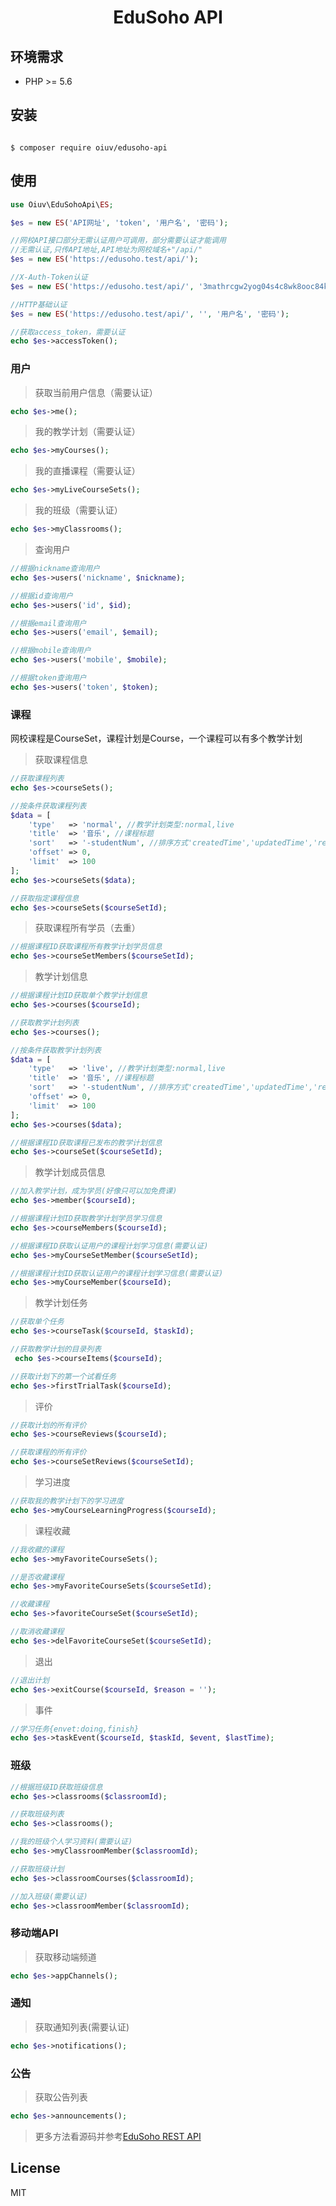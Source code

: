 <h1 align="center">EduSoho API</h1>

## 环境需求

- PHP >= 5.6

## 安装

```shell

$ composer require oiuv/edusoho-api

```

## 使用

```php
use Oiuv\EduSohoApi\ES;

$es = new ES('API网址', 'token', '用户名', '密码');

//网校API接口部分无需认证用户可调用，部分需要认证才能调用
//无需认证,只传API地址,API地址为网校域名+"/api/"
$es = new ES('https://edusoho.test/api/');

//X-Auth-Token认证
$es = new ES('https://edusoho.test/api/', '3mathrcgw2yog04s4c8wk8ooc84k4co');

//HTTP基础认证
$es = new ES('https://edusoho.test/api/', '', '用户名', '密码');

//获取access_token，需要认证
echo $es->accessToken();
```

### 用户

> 获取当前用户信息（需要认证）
```php
echo $es->me();
```

> 我的教学计划（需要认证）
```php
echo $es->myCourses();
```

> 我的直播课程（需要认证）
```php
echo $es->myLiveCourseSets();
```

> 我的班级（需要认证）
```php
echo $es->myClassrooms();
```

> 查询用户
```php
//根据nickname查询用户
echo $es->users('nickname', $nickname);

//根据id查询用户
echo $es->users('id', $id);

//根据email查询用户
echo $es->users('email', $email);

//根据mobile查询用户
echo $es->users('mobile', $mobile);

//根据token查询用户
echo $es->users('token', $token);
```

### 课程

网校课程是CourseSet，课程计划是Course，一个课程可以有多个教学计划

> 获取课程信息
```php
//获取课程列表
echo $es->courseSets();

//按条件获取课程列表
$data = [
    'type'   => 'normal', //教学计划类型:normal,live
    'title'  => '音乐', //课程标题
    'sort'   => '-studentNum', //排序方式'createdTime','updatedTime','recommendedSeq','hitNum','recommendedTime','rating','studentNum'，-field代表倒序
    'offset' => 0,
    'limit'  => 100
];
echo $es->courseSets($data);

//获取指定课程信息
echo $es->courseSets($courseSetId);
```

> 获取课程所有学员（去重）
```php
//根据课程ID获取课程所有教学计划学员信息
echo $es->courseSetMembers($courseSetId);
```

> 教学计划信息
```php
//根据课程计划ID获取单个教学计划信息
echo $es->courses($courseId);

//获取教学计划列表
echo $es->courses();

//按条件获取教学计划列表
$data = [
    'type'   => 'live', //教学计划类型:normal,live
    'title'  => '音乐', //课程标题
    'sort'   => '-studentNum', //排序方式'createdTime','updatedTime','recommendedSeq','hitNum','recommendedTime','rating','studentNum'，-field代表倒序
    'offset' => 0,
    'limit'  => 100
];
echo $es->courses($data);

//根据课程ID获取课程已发布的教学计划信息
echo $es->courseSet($courseSetId);
```

> 教学计划成员信息
```php
//加入教学计划，成为学员(好像只可以加免费课)
echo $es->member($courseId);

//根据课程计划ID获取教学计划学员学习信息
echo $es->courseMembers($courseId);

//根据课程ID获取认证用户的课程计划学习信息(需要认证)
echo $es->myCourseSetMember($courseSetId);

//根据课程计划ID获取认证用户的课程计划学习信息(需要认证)
echo $es->myCourseMember($courseId);
```

> 教学计划任务
```php
//获取单个任务
echo $es->courseTask($courseId, $taskId);

//获取教学计划的目录列表
 echo $es->courseItems($courseId);

//获取计划下的第一个试看任务
echo $es->firstTrialTask($courseId);
```

> 评价
```php
//获取计划的所有评价
echo $es->courseReviews($courseId);

//获取课程的所有评价
echo $es->courseSetReviews($courseSetId);

```

> 学习进度
```php
//获取我的教学计划下的学习进度
echo $es->myCourseLearningProgress($courseId);
```

> 课程收藏
```php
//我收藏的课程
echo $es->myFavoriteCourseSets();

//是否收藏课程
echo $es->myFavoriteCourseSets($courseSetId);

//收藏课程
echo $es->favoriteCourseSet($courseSetId);

//取消收藏课程
echo $es->delFavoriteCourseSet($courseSetId);
```

> 退出
```php
//退出计划
echo $es->exitCourse($courseId, $reason = '');

```

> 事件
```php
//学习任务{envet:doing,finish}
echo $es->taskEvent($courseId, $taskId, $event, $lastTime);
```

### 班级
```php
//根据班级ID获取班级信息
echo $es->classrooms($classroomId);

//获取班级列表
echo $es->classrooms();

//我的班级个人学习资料(需要认证)
echo $es->myClassroomMember($classroomId);

//获取班级计划
echo $es->classroomCourses($classroomId);

//加入班级(需要认证)
echo $es->classroomMember($classroomId);
```

### 移动端API
> 获取移动端频道
```php
echo $es->appChannels();
```

### 通知
> 获取通知列表(需要认证)
```php
echo $es->notifications();
```

### 公告
> 获取公告列表
```php
echo $es->announcements();
```

> 更多方法看源码并参考[EduSoho REST API](http://developer.edusoho.com/api/)

## License

MIT
